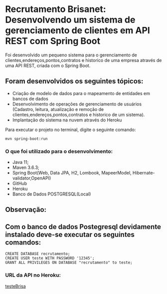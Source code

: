 # Recrutamento Brisanet: Desenvolvendo um sistema de gerenciamento de clientes em API REST com Spring Boot

Foi desenvolvido um pequeno sistema para o gerenciamento de clientes,endereços,pontos,contratos e historico de uma empresa através de uma API REST, criada com o Spring Boot.

## Foram desenvolvidos os seguintes tópicos:
 
* Criação de modelo de dados para o mapeamento de entidades em bancos de dados
* Desenvolvimento de operações de gerenciamento de usuários (Cadastro, leitura, atualização e remoção de clientes,endereços,pontos,contratos e historico de um sistema).
* Implantação do sistema na nuvem através do Heroku

Para executar o projeto no terminal, digite o seguinte comando:

```shell script
mvn spring-boot:run 
```

### O que foi utilizado para o desenvolvimento:

* Java 11;
* Maven 3.6.3;
* Spring Boot(Web, Data JPA, H2, Lombook, MapeerModel, Hibernate-validator,OpenAPI)
* GitHub
* Heroku
* Banco de Dados POSTGRESQL(Local)

## Observação:
## Com o banco de dados Postegresql devidamente instalado deve-se executar os seguintes comandos:
```
CREATE DATABASE recrutamento;
CREATE USER teste WITH PASSWORD '12345';
GRANT ALL PRIVILEGES ON DATABASE "recrutamento" to teste;
```

### URL da API no Heroku:

[testeBrisa](https://teste-brisa.herokuapp.com/swagger-ui-testebrisa-api.html)


